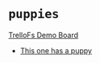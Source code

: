 # `puppies`

[TrelloFs Demo Board](../README.md)

- [This one has a puppy](../A_Second_List_of_Cards/This_one_has_a_puppy.md)